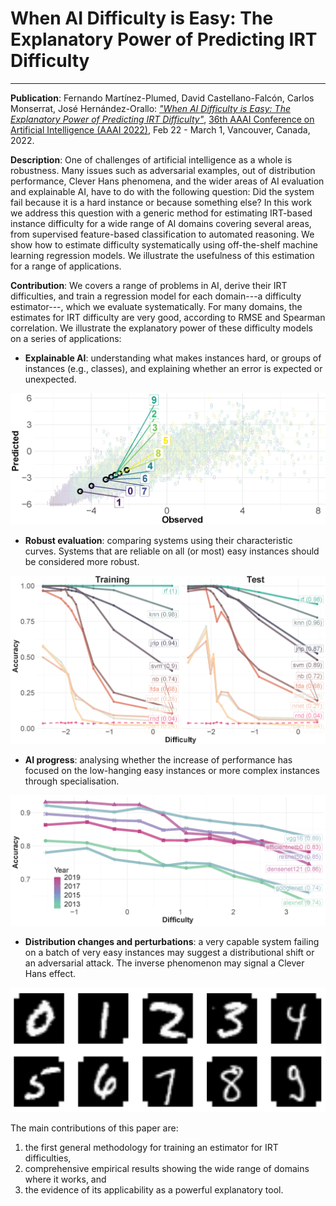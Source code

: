 # When AI Difficulty is Easy: The Explanatory Power of Predicting IRT Difficulty
---

**Publication**: Fernando Mart&iacute;nez-Plumed,  David Castellano-Falcón, Carlos Monserrat, Jos&eacute; Hern&aacute;ndez-Orallo: [*"When AI Difficulty is Easy:
The Explanatory Power of Predicting IRT Difficulty"*](),  [36th AAAI Conference on Artificial Intelligence (AAAI 2022)](https://aaai.org/Conferences/AAAI-22/), Feb 22 - March 1, Vancouver, Canada, 2022.

**Description**: One of challenges of artificial intelligence as a whole is robustness. Many issues such as adversarial examples, out of  distribution performance, Clever Hans phenomena, and the wider areas of AI evaluation and explainable AI, have to do  with the following question: Did the system fail because it is  a hard instance or because something else? In this work we address this question with a generic method for estimating IRT-based instance difficulty for a wide range of AI domains covering several areas, from supervised feature-based classification to automated reasoning. We show how to estimate difficulty systematically using off-the-shelf machine learning regression models. We illustrate the usefulness of this estimation for a range of applications.


**Contribution**: We covers a range of problems in AI, derive their IRT difficulties, and train a regression model for each domain---a difficulty estimator---, which we evaluate systematically. For many domains, the estimates for IRT difficulty are very good, according to RMSE and Spearman correlation.  We illustrate the explanatory power of these difficulty models on a series of applications:


* **Explainable AI**: understanding what makes instances hard, or groups of instances (e.g., classes), and explaining whether an error is expected or unexpected.

<div align="center">
<img src="https://github.com/nandomp/AIdifficulty/blob/main/Plots/Diff.Class.Test.png"
      alt="" width="600" />
</div>


* **Robust evaluation**: comparing systems using their characteristic curves. Systems that are reliable on all (or most) easy instances should be considered more robust. 

<div align="center">
<img src="https://github.com/nandomp/AIdifficulty/blob/main/Plots/CCCs.png"
      alt="" width="600" />
</div>


* **AI progress**: analysing whether the increase of performance has focused on the low-hanging easy instances or more complex instances through specialisation. 

<div align="center">
<img src="https://github.com/nandomp/AIdifficulty/blob/main/Plots/AIprogress.png"
      alt="" width="600" />
</div>

* **Distribution changes and perturbations**:  a very capable system failing on a batch of very easy instances may suggest a distributional shift or an adversarial attack. The inverse phenomenon may signal a Clever Hans effect.

<div align="center">
<img src="https://github.com/nandomp/AIdifficulty/blob/main/Plots/CleverHans.png"
      alt="" width="600" />
</div>

The main contributions of this paper are: 

1. the first general methodology for training an estimator for IRT difficulties, 
2. comprehensive empirical results showing the wide range of domains where it works, and 
3. the evidence of its applicability as a powerful explanatory tool.
